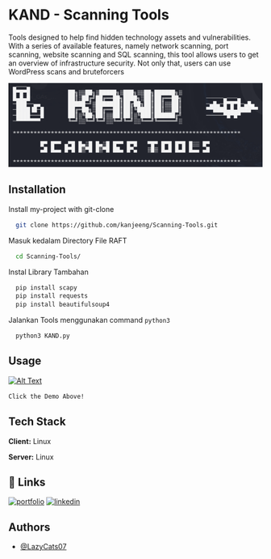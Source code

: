 
# KAND - Scanning Tools

Tools designed to help find hidden technology assets and vulnerabilities. With a series of available features, namely network scanning, port scanning, website scanning and SQL scanning, this tool allows users to get an overview of infrastructure security. Not only that, users can use WordPress scans and bruteforcers


![Logo](https://github.com/kanjeeng/Scanning-Tools/blob/main/image.png)



## Installation

Install my-project with git-clone

```bash
  git clone https://github.com/kanjeeng/Scanning-Tools.git
```

Masuk kedalam Directory File RAFT

```bash
  cd Scanning-Tools/
```

Instal Library Tambahan
```bash
  pip install scapy
  pip install requests
  pip install beautifulsoup4
```  

Jalankan Tools menggunakan command `python3`
```bash
  python3 KAND.py

```  
## Usage

[![Alt Text](img/Youtube.png)](https://youtu.be/EPOFYOy4xAw)


```bash
Click the Demo Above!

```
## Tech Stack

**Client:** Linux

**Server:** Linux


## 🔗 Links
[![portfolio](https://img.shields.io/badge/my_portfolio-000?style=for-the-badge&logo=ko-fi&logoColor=white)](https://github.com/LazyCats07/)
[![linkedin](https://img.shields.io/badge/linkedin-0A66C2?style=for-the-badge&logo=linkedin&logoColor=white)](https://www.linkedin.com/in/mrafiediananta/)



## Authors

- [@LazyCats07](https://github.com/LazyCats07/)
